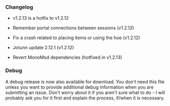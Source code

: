 ### Changelog

* v1.2.13 is a hotfix to v1.2.12

* Remember portal connections between sessions (v1.2.12)

* Fix a crash related to placing items or using the hoe (v1.2.12)

* Jotunn update 2.12.1 (v1.2.12)

* Revert MonoMod dependencies (hotfixed in v1.2.13)

### Debug

A debug release is now also available for download. You don't need this file unless you want to provide additional debug information when you are submitting an issue. Don't worry about it if you aren't sure what to do - I will probably ask you for it first and explain the process, if/when it is necessary.
